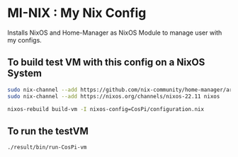 # MI-NIX : My Nix Config
Installs NixOS and Home-Manager as NixOS Module to manage user with my configs.

## To build test VM with this config on a NixOS System

```bash
sudo nix-channel --add https://github.com/nix-community/home-manager/archive/release-22.11.tar.gz home-manager
sudo nix-channel --add https://nixos.org/channels/nixos-22.11 nixos

nixos-rebuild build-vm -I nixos-config=CosPi/configuration.nix
```
## To run the testVM

```bash
./result/bin/run-CosPi-vm
```

